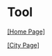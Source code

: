 # Tool

[[Home Page]](http://vuetool.dengwb.com/#/)

[[City Page]](http://vuetool.dengwb.com/#/city)
